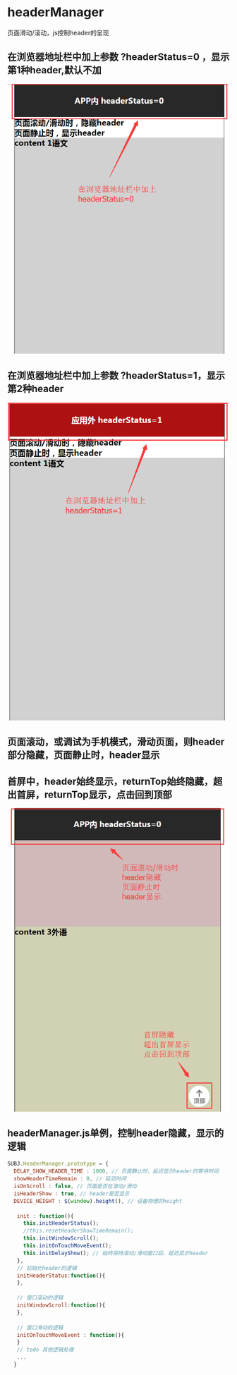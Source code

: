# headerManager
页面滑动/滚动，js控制header的呈现
## 在浏览器地址栏中加上参数 ?headerStatus=0 ，显示第1种header,默认不加
![image](https://github.com/xiaojiandong/headerManager/blob/master/img/headerStatus%3D0.png)
## 在浏览器地址栏中加上参数 ?headerStatus=1，显示第2种header
![image](https://github.com/xiaojiandong/headerManager/blob/master/img/headerStatus%3D1.png)
## 页面滚动，或调试为手机模式，滑动页面，则header部分隐藏，页面静止时，header显示
## 首屏中，header始终显示，returnTop始终隐藏，超出首屏，returnTop显示，点击回到顶部
![image](https://github.com/xiaojiandong/headerManager/blob/master/img/return-top.png)
## headerManager.js单例，控制header隐藏，显示的逻辑
```js
SUBJ.HeaderManager.prototype = {
  DELAY_SHOW_HEADER_TIME : 1000, // 页面静止时，延迟显示header的等待时间
  showHeaderTimeRemain : 0, // 延迟时间
  isOnScroll : false, // 页面是否在滚动/滑动
  isHeaderShow : true, // header是否显示
  DEVICE_HEIGHT : $(window).height(), // 设备物理的height

   init : function(){
     this.initHeaderStatus();
     //this.resetHeaderShowTimeRemain();
     this.initWindowScroll();
     this.initOnTouchMoveEvent();
     this.initDelayShow(); // 始终保持滚动/滑动窗口后，延迟显示header
   },
   // 初始化header的逻辑
   initHeaderStatus:function(){
   },
   
   // 窗口滚动的逻辑
   initWindowScroll:function(){
   },
   
   // 窗口滑动的逻辑
   initOnTouchMoveEvent : function(){
   }
   // todo 其他逻辑处理
   ...
  } 
```
